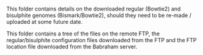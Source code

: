 This folder contains details on the downloaded regular (Bowtie2) and bisulphite genomes (Bismark/Bowtie2), should they need to be re-made / uploaded at some future date.

This folder contains a tree of the files on the remote FTP, the regular/bisulphite configuration files downloaded from the FTP and the FTP location file downloaded from the Babraham server.
